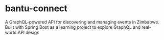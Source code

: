 # bantu-connect
A GraphQL-powered API for discovering and managing events in Zimbabwe. Built with Spring Boot as a learning project to explore GraphQL and real-world API design
